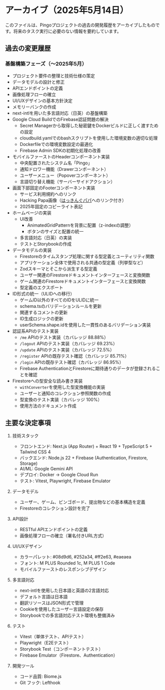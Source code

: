 # アーカイブ（2025年5月14日）

このファイルは、Pingoプロジェクトの過去の開発履歴をアーカイブしたものです。将来のタスク実行に必要のない情報を要約しています。

## 過去の変更履歴

### 基盤構築フェーズ（〜2025年5月）

- プロジェクト要件の整理と技術仕様の策定
- データモデルの設計と修正
- APIエンドポイントの定義
- 画像処理フローの確立
- UI/UXデザインの基本方針決定
- メモリーバンクの作成
- next-intlを用いた多言語対応（日英）の基盤構築
- Google Cloud BuildでのFirebase認証問題の解決
  - Secret Managerから取得した秘密鍵をDockerビルドに正しく渡すための設定
  - cloudbuild.yamlでのbashスクリプトを使用した環境変数の適切な処理
  - Dockerfileでの環境変数設定の最適化
  - Firebase Admin SDKの初期化処理の改善
- モバイルファーストのHeaderコンポーネント実装
  - 中央配置されたシステム名「Pingo」
  - 通知ドロワー機能（Drawerコンポーネント）
  - ユーザーメニュー（Popoverコンポーネント）
  - 言語切り替え機能（サーバーサイドアクション）
- 画面下部固定のFooterコンポーネント実装
  - サービス利用規約へのリンク
  - Hacking Papa画像（[はっきんぐパパ](https://hacking-papa.com)へのリンク付き）
  - 2025年固定のコピーライト表記
- ホームページの実装
  - UI改善
    - AnimatedGridPatternを背景に配置（z-indexの調整）
    - ボタンのサイズと配置の統一
  - 多言語対応（日英）の実装
  - テストとStorybookの作成
- データモデルの実装
  - Firestoreのタイムスタンプ処理に関する型定義とユーティリティ関数
  - アプリケーション全体で使用される共通の型定義（列挙型など）
  - Zodスキーマとそこから派生する型定義
  - ユーザー関連のFirestoreドキュメントインターフェースと変換関数
  - ゲーム関連のFirestoreドキュメントインターフェースと変換関数
  - 型定義のエクスポート
- ID形式の統一（ULIDへの移行）
  - ゲームID以外のすべてのIDをULIDに統一
  - schema.tsのバリデーションルールを更新
  - 関連するコメントの更新
  - ID生成ロジックの更新
  - userSchema.shape.idを使用した一貫性のあるバリデーション実装
- 認証系APIのテスト実装
  - `/me` APIのテスト実装（カバレッジ 88.88%）
  - `/logout` APIのテスト実装（カバレッジ 69.23%）
  - `/update` APIのテスト実装（カバレッジ 72.5%）
  - `/register` APIの既存テスト確認（カバレッジ 85.71%）
  - `/login` APIの既存テスト確認（カバレッジ 86.95%）
  - Firebase AuthenticationとFirestoreに期待通りのデータが登録されることを確認
- Firestoreへの型安全な読み書き実装
  - `withConverter`を使用した型変換機能の実装
  - ユーザーと通知のコレクション参照関数の作成
  - 型変換のテスト実装（カバレッジ 100%）
  - 使用方法のドキュメント作成

## 主要な決定事項

1. 技術スタック
   - フロントエンド: Next.js (App Router) + React 19 + TypeScript 5 + Tailwind CSS 4
   - バックエンド: Node.js 22 + Firebase (Authentication, Firestore, Storage)
   - AI/ML: Google Gemini API
   - デプロイ: Docker → Google Cloud Run
   - テスト: Vitest, Playwright, Firebase Emulator

2. データモデル
   - ユーザー、ゲーム、ビンゴボード、提出物などの基本構造を定義
   - Firestoreのコレクション設計を完了

3. API設計
   - RESTful APIエンドポイントの定義
   - 画像処理フローの確立（署名付きURL方式）

4. UI/UXデザイン
   - カラーパレット: #08d9d6, #252a34, #ff2e63, #eaeaea
   - フォント: M PLUS Rounded 1c, M PLUS 1 Code
   - モバイルファーストのレスポンシブデザイン

5. 多言語対応
   - next-intlを使用した日本語と英語の2言語対応
   - デフォルト言語は日本語
   - 翻訳リソースはJSON形式で管理
   - Cookieを使用したユーザー言語設定の保存
   - Storybookでの多言語対応テスト環境も整備済み

6. テスト
   - Vitest（単体テスト、APIテスト）
   - Playwright（E2Eテスト）
   - Storybook Test（コンポーネントテスト）
   - Firebase Emulator（Firestore、Authentication）

7. 開発ツール
   - コード品質: Biome.js
   - Git フック: Lefthook
